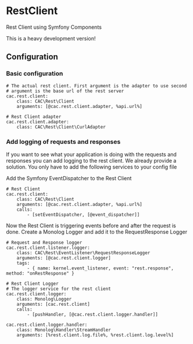 RestClient
==========

Rest Client using Symfony Components

This is a heavy development version!


## Configuration

### Basic configuration
    
    # The actual rest client. First argument is the adapter to use second
    # argument is the base url of the rest server
    cac.rest.client:
        class: CAC\Rest\Client
        arguments: [@cac.rest.client.adapter, %api.url%]

    # Rest Client adapter
    cac.rest.client.adapter:
        class: CAC\Rest\Client\CurlAdapter
        
### Add logging of requests and responses
If you want to see what your application is doing with the requests and responses
you can add logging to the rest client. We already provide a solution. You only
have to add the following services to your config file

Add the Symfony EventDispatcher to the Rest Client

    # Rest Client
    cac.rest.client:
        class: CAC\Rest\Client
        arguments: [@cac.rest.client.adapter, %api.url%]
        calls:
            - [setEventDispatcher, [@event_dispatcher]]
            
Now the Rest Client is triggering events before and after the request is done.
Create a Monolog Logger and add it to the RequestResponse Logger

    # Request and Response logger
    cac.rest.client.listener.logger:
        class: CAC\Rest\EventListener\RequestResponseLogger
        arguments: [@cac.rest.client.logger]
        tags:
            - { name: kernel.event_listener, event: "rest.response", method: "onRestResponse" }
        
    # Rest Client Logger
    # The logger service for the rest client
    cac.rest.client.logger:
        class: Monolog\Logger
        arguments: [cac.rest.client]
        calls:
            - [pushHandler, [@cac.rest.client.logger.handler]]

    cac.rest.client.logger.handler:
        class: Monolog\Handler\StreamHandler
        arguments: [%rest.client.log.file%, %rest.client.log.level%]